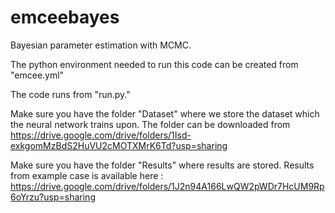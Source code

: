 # emceebayes
Bayesian parameter estimation with MCMC.

The python environment needed to run this code can be created from "emcee.yml"

The code runs from "run.py." 

Make sure you have the folder "Dataset" where we store the dataset which the neural network trains upon. The folder can be downloaded from https://drive.google.com/drive/folders/1Isd-exkgomMzBdS2HuVU2cMOTXMrK6Td?usp=sharing

Make sure you have the folder "Results" where results are stored. Results from example case is available here : https://drive.google.com/drive/folders/1J2n94A166LwQW2pWDr7HcUM9Rp6oYrzu?usp=sharing
